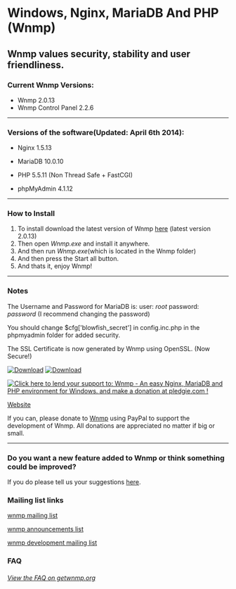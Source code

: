 Windows, Nginx, MariaDB And PHP (Wnmp)
======================================
Wnmp values security, stability and user friendliness.
------------------------------------------------------



### Current Wnmp Versions:

  * Wnmp 2.0.13
  * Wnmp Control Panel 2.2.6

----

### Versions of the software(Updated: April 6th 2014):

  * Nginx 1.5.13

  * MariaDB 10.0.10

  * PHP 5.5.11 (Non Thread Safe + FastCGI)

  * phpMyAdmin 4.1.12
  
----

### How to Install

  1. To install download the latest version of Wnmp [here][1] (latest version 2.0.13)
  2. Then open *Wnmp.exe* and install it anywhere.
  3. And then run *Wnmp.exe*(which is located in the Wnmp folder)
  4. And then press the Start all button.
  5. And thats it, enjoy Wnmp!


----

### Notes

The Username and Password for MariaDB is: user: *root* password: *password* (I recommend changing the password)

You should change $cfg['blowfish_secret'] in config.inc.php in the phpmyadmin folder for added security.

The SSL Certificate is now generated by Wnmp using OpenSSL. (Now Secure!)

[![Download][3]][1]
[![Download][4]][5]

<a href='https://pledgie.com/campaigns/23544'><img alt='Click here to lend your support to: Wnmp - An easy Nginx, MariaDB and PHP environment for Windows. and make a donation at pledgie.com !' src='https://pledgie.com/campaigns/23544.png?skin_name=chrome' border='0' ></a>

[Website](http://getwnmp.org)

If you can, please donate to [Wnmp][2] using PayPal to support the development of Wnmp. All donations are appreciated no matter if big or small. 

----

### Do you want a new feature added to Wnmp or think something could be improved?

If you do please tell us your suggestions [here][10].

### Mailing list links

[wnmp mailing list][7]

[wnmp announcements list][8]

[wnmp development mailing list][9]

### FAQ

###### [View the FAQ on getwnmp.org][6]


[1]: https://github.com/wnmp/wnmp/releases/download/2.0.13/Wnmp-2.0.13.exe
[2]: https://www.paypal.com/cgi-bin/webscr?cmd=_s-xclick&hosted_button_id=P7LAQRRNF6AVE
[3]: https://www.x64architecture.com/wp-content/uploads/2014/02/akdlbutton.png
[4]: https://s0.wp.com/imgpress?url=http%3A%2F%2Fs1.softpedia-static.com/base_img/softpedia_free_award_f.gif
[5]: http://www.softpedia.com/get/Internet/Servers/Server-Tools/Kurt-Wnmp.shtml
[6]: http://getwnmp.org/faq
[7]: https://mailman.getwnmp.org/mailman/listinfo/wnmp
[8]: https://mailman.getwnmp.org/mailman/listinfo/wnmp-announce
[9]: https://mailman.getwnmp.org/mailman/listinfo/wnmp-dev
[10]: https://github.com/wnmp/wnmp/issues/new

